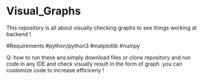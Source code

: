 # Visual_Graphs
This repository is all about visually checking graphs to see things working at backend !

#Requirements
#python/python3
#matplotlib
#numpy

Q: how to run these 
ans:simply download files or clone repository and run code in any IDE and check visually result in the form of graph .you can customize code to increase efficiceny !
